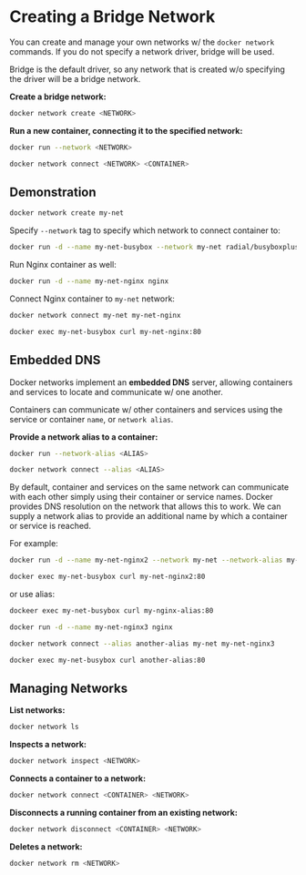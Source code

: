 # Creating a Bridge Network

You can create and manage your own networks w/ the `docker network` commands. If you do not specify a network driver, bridge will be used.

Bridge is the default driver, so any network that is created w/o specifying the driver will be a bridge network.

**Create a bridge network:**

```zsh
docker network create <NETWORK>
```

**Run a new container, connecting it to the specified network:**

```zsh
docker run --network <NETWORK>
```

```zsh
docker network connect <NETWORK> <CONTAINER> 
```

## Demonstration

```zsh
docker network create my-net
```

Specify `--network` tag to specify which network to connect container to:

```zsh
docker run -d --name my-net-busybox --network my-net radial/busyboxplus:curl sleep 3600
```

Run Nginx container as well:

```zsh
docker run -d --name my-net-nginx nginx
```

Connect Nginx container to `my-net` network:

```zsh
docker network connect my-net my-net-nginx
```

```zsh
docker exec my-net-busybox curl my-net-nginx:80
```

## Embedded DNS

Docker networks implement an **embedded DNS** server, allowing containers and services to locate and communicate w/ one another.

Containers can communicate w/ other containers and services using the service or container `name`, or `network alias`.

**Provide a network alias to a container:**

```zsh
docker run --network-alias <ALIAS>

docker network connect --alias <ALIAS>
```

By default, container and services on the same network can communicate with each other simply using their container or service names. Docker provides DNS resolution on the network that allows this to work. We can supply a network alias to provide an additional name by which a container or service is reached.

For example:

```zsh
docker run -d --name my-net-nginx2 --network my-net --network-alias my-nginx-alias nginx

docker exec my-net-busybox curl my-net-nginx2:80
```

or use alias:

```zsh
dockeer exec my-net-busybox curl my-nginx-alias:80
```

```zsh
docker run -d --name my-net-nginx3 nginx
```

```zsh
docker network connect --alias another-alias my-net my-net-nginx3
```

```zsh
docker exec my-net-busybox curl another-alias:80
```

## Managing Networks

**List networks:**

```zsh
docker network ls
```

**Inspects a network:**

```zsh
docker network inspect <NETWORK>
```

**Connects a container to a network:**

```zsh
docker network connect <CONTAINER> <NETWORK>
```

**Disconnects a running container from an existing network:**

```zsh
docker network disconnect <CONTAINER> <NETWORK>
```

**Deletes a network:**

```zsh
docker network rm <NETWORK>
```

